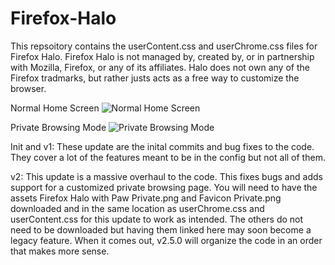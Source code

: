 # Firefox-Halo
This repsoitory contains the userContent.css and userChrome.css files for Firefox Halo. Firefox Halo is not managed by, created by, or in partnership with Mozilla, Firefox, or any of its affiliates. Halo does not own any of the Firefox tradmarks, but rather justs acts as a free way to customize the browser.

Normal Home Screen
![Normal Home Screen](https://raw.githubusercontent.com/seirin-blu/Firefox-Halo/master/Normal%20Home%20Screen.png)

Private Browsing Mode
![Private Browsing Mode](https://raw.githubusercontent.com/seirin-blu/Firefox-Halo/master/Private%20Browsing%20Mode.png)

Init and v1: These update are the inital commits and bug fixes to the code. They cover a lot of the features meant to be in the config but not all of them.

v2: This update is a massive overhaul to the code. This fixes bugs and adds support for a customized private browsing page. You will need to have the assets Firefox Halo with Paw Private.png and Favicon Private.png downloaded and in the same location as userChrome.css and userContent.css for this update to work as intended. The others do not need to be downloaded but having them linked here may soon become a legacy feature. When it comes out, v2.5.0 will organize the code in an order that makes more sense.

